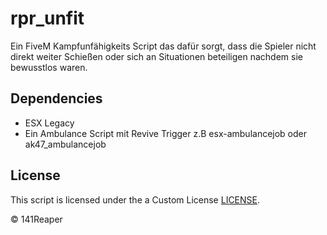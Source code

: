 
# rpr_unfit

Ein FiveM Kampfunfähigkeits Script das dafür sorgt, dass die Spieler nicht direkt weiter Schießen oder sich an Situationen beteiligen nachdem sie bewusstlos waren.




## Dependencies

- ESX Legacy
- Ein Ambulance Script mit Revive Trigger z.B esx-ambulancejob oder ak47_ambulancejob
## License

This script is licensed under the a Custom License [LICENSE](LICENSE.md).

© 141Reaper
